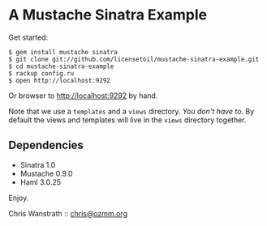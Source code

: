A Mustache Sinatra Example
==========================

Get started:

    $ gem install mustache sinatra
    $ git clone git://github.com/licensetoil/mustache-sinatra-example.git
    $ cd mustache-sinatra-example
    $ rackup config.ru
    $ open http://localhost:9292

Or browser to <http://localhost:9292> by hand.

Note that we use a `templates` and a `views` directory. *You don't
have to.* By default the views and templates will live in the `views`
directory together.

## Dependencies

* Sinatra 1.0
* Mustache 0.9.0
* Haml 3.0.25

Enjoy.

Chris Wanstrath :: chris@ozmm.org
